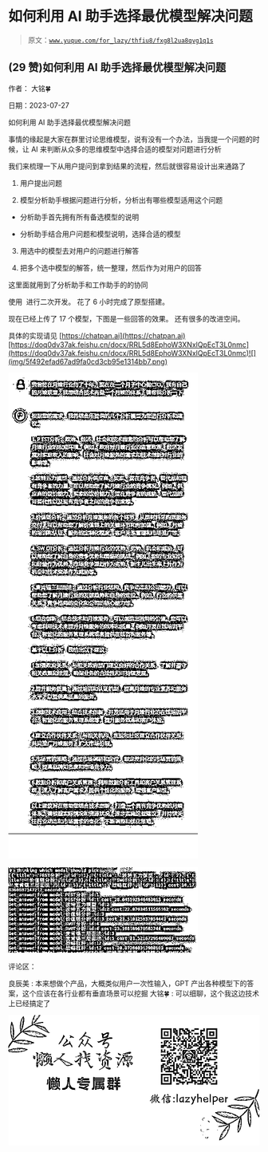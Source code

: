 # 如何利用 AI 助手选择最优模型解决问题

> 原文：[`www.yuque.com/for_lazy/thfiu8/fxg8l2ua8qvg1q1s`](https://www.yuque.com/for_lazy/thfiu8/fxg8l2ua8qvg1q1s)



## (29 赞)如何利用 AI 助手选择最优模型解决问题 

作者： 大铭🍀 

日期：2023-07-27 

如何利用 AI 助手选择最优模型解决问题 

事情的缘起是大家在群里讨论思维模型，说有没有一个办法，当我提一个问题的时候，让 AI 来判断从众多的思维模型中选择合适的模型对问题进行分析 

我们来梳理一下从用户提问到拿到结果的流程，然后就很容易设计出来通路了 

1.  用户提出问题 

2.  模型分析助手根据问题进行分析，分析出有哪些模型适用这个问题 

+   分析助手首先拥有所有备选模型的说明 

+   分析助手结合用户问题和模型说明，选择合适的模型 

3.  用选中的模型去对用户的问题进行解答 

4.  把多个选中模型的解答，统一整理，然后作为对用户的回答 

这里面就用到了分析助手和工作助手的的协同 

使用  进行二次开发。 花了 6 小时完成了原型搭建。 

现在已经上传了 17 个模型，下图是一些回答的效果。 还有很多的改进空间。 

具体的实现请见 [https://chatpan.ai](https://chatpan.ai)[https://doq0dv37ak.feishu.cn/docx/RRL5d8EphoW3XNxlQpEcT3L0nmc](https://doq0dv37ak.feishu.cn/docx/RRL5d8EphoW3XNxlQpEcT3L0nmc)![](img/5f492efad67ad9fa0cd3cb95e1314bb7.png) 

![](img/78752b7edd880084dd722dda73cfdb61.png) 

![](img/f2e5d5e43358fccfbaf47821bd93b92f.png) 

评论区： 

良辰美 : 本来想做个产品，大概类似用户一次性输入，GPT 产出各种模型下的答案，这个应该在各行业都有垂直场景可以挖掘 大铭🍀 : 可以细聊，这个我这边技术上已经搞定了 

![](img/894d30a529e7c37bcd3392323c99941c.png)  